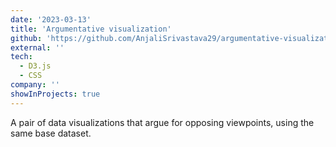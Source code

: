 ```yaml
---
date: '2023-03-13'
title: 'Argumentative visualization'
github: 'https://github.com/AnjaliSrivastava29/argumentative-visualization-d3'
external: ''
tech:
  - D3.js
  - CSS
company: ''
showInProjects: true
---
```


A pair of data visualizations that argue for opposing viewpoints, using the same base dataset.

